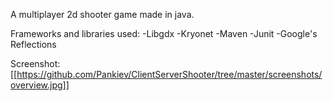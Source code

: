 A multiplayer 2d shooter game made in java.

Frameworks and libraries used:
-Libgdx
-Kryonet
-Maven
-Junit
-Google's Reflections

Screenshot:
[[https://github.com/Pankiev/ClientServerShooter/tree/master/screenshots/overview.jpg]]
